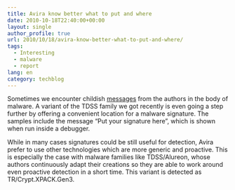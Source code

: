 ```yaml
---
title: Avira know better what to put and where
date: 2010-10-18T22:40:00+00:00
layout: single
author_profile: true
url: 2010/10/18/avira-know-better-what-to-put-and-where/
tags:
  - Interesting
  - malware
  - report
lang: en
category: techblog
---
```

Sometimes we encounter childish <a href="/2010/10/02/messages-from-malware-authors-in-malware/" target="_blank">messages</a> from the authors in the body of malware. A variant of the TDSS family we got recently is even going a step further by offering a convenient location for a malware signature. The samples include the message “Put your signature here”, which is shown when run inside a debugger.

[](http://lh6.ggpht.com/_vaUVXcmC3OI/TLzFxckQDJI/AAAAAAAACt4/QjnASLqGS30/s1600-h/disass_screenshot%5B4%5D.png)

While in many cases signatures could be still useful for detection, Avira prefer to use other technologies which are more generic and proactive. This is especially the case with malware families like TDSS/Alureon, whose authors continuously adapt their creations so they are able to work around even proactive detection in a short time. This variant is detected as TR/Crypt.XPACK.Gen3.
